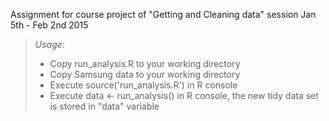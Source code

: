 Assignment for course project of "Getting and Cleaning data" session Jan 5th - Feb 2nd 2015

>*Usage:*
 > - Copy run_analysis.R to your working directory
 > - Copy Samsung data to your working directory
 > - Execute source('run_analysis.R') in R console
 > - Execute data <- run_analysis()  in R console, the new tidy data set is stored in "data" variable

